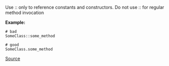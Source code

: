 Use :: only to reference constants and constructors. Do not use :: for regular method invocation

**Example:**

```
# bad
SomeClass::some_method

# good
SomeClass.some_method
```

[Source](http://www.rubydoc.info/gems/rubocop/RuboCop/Cop/Style/ColonMethodCall)